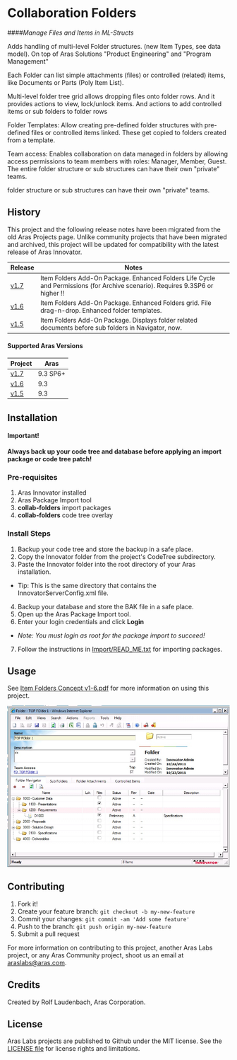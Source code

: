 # Collaboration Folders
####*Manage Files and Items in ML-Structs*

Adds handling of multi-level Folder structures. (new Item Types, see data model). On top of Aras Solutions "Product Engineering" and "Program Management"

Each Folder can list simple attachments (files) or controlled (related) items, like Documents or Parts (Poly Item List).

Multi-level folder tree grid allows dropping files onto folder rows. And it provides actions to view, lock/unlock items. And actions to add controlled items or sub folders to folder rows

Folder Templates: Allow creating pre-defined folder structures with pre-defined files or controlled items linked. These get copied to folders created from a template.

Team access: Enables collaboration on data managed in folders by allowing access permissions to team members with roles: Manager, Member, Guest. The entire folder structure or sub structures can have their own "private" teams.

folder structure or sub structures can have their own "private" teams.

## History

This project and the following release notes have been migrated from the old Aras Projects page. Unlike community projects that have been migrated and archived, this project will be updated for compatibility with the latest release of Aras Innovator.

Release | Notes
--------|--------
[v1.7](https://github.com/ArasLabs/collab-folders/releases/tag/v1.7) | 	Item Folders Add-On Package. Enhanced Folders Life Cycle and Permissions (for Archive scenario). Requires 9.3SP6 or higher !!
[v1.6](https://github.com/ArasLabs/collab-folders/releases/tag/v1.6) | 	Item Folders Add-On Package. Enhanced Folders grid. File drag-n-drop. Enhanced folder templates.
[v1.5](https://github.com/ArasLabs/collab-folders/releases/tag/v1.5) | Item Folders Add-On Package. Displays folder related documents before sub folders in Navigator, now.

#### Supported Aras Versions

Project | Aras
--------|------
[v1.7](https://github.com/ArasLabs/collab-folders/releases/tag/v1.7) | 9.3 SP6+
[v1.6](https://github.com/ArasLabs/collab-folders/releases/tag/v1.6) | 9.3
[v1.5](https://github.com/ArasLabs/collab-folders/releases/tag/v1.5) | 9.3

## Installation

#### Important!
**Always back up your code tree and database before applying an import package or code tree patch!**

### Pre-requisites

1. Aras Innovator installed
2. Aras Package Import tool
3. **collab-folders** import packages
4. **collab-folders** code tree overlay

### Install Steps

1. Backup your code tree and store the backup in a safe place.
2. Copy the Innovator folder from the project's CodeTree subdirectory.
3. Paste the Innovator folder into the root directory of your Aras installation.
  * Tip: This is the same directory that contains the InnovatorServerConfig.xml file.
4. Backup your database and store the BAK file in a safe place.
5. Open up the Aras Package Import tool.
6. Enter your login credentials and click **Login**
  * _Note: You must login as root for the package import to succeed!_
7. Follow the instructions in [Import/READ_ME.txt](./Import/READ_ME.txt) for importing packages.

## Usage

See [Item Folders Concept v1-6.pdf](./Documentation/Item%20Folders%20Concept%20v1-6.pdf) for more information on using this project.

![Screenshot of Collaboration Folders](./Screenshots/Item%20Folders%20Screen1.jpg)

## Contributing

1. Fork it!
2. Create your feature branch: `git checkout -b my-new-feature`
3. Commit your changes: `git commit -am 'Add some feature'`
4. Push to the branch: `git push origin my-new-feature`
5. Submit a pull request

For more information on contributing to this project, another Aras Labs project, or any Aras Community project, shoot us an email at araslabs@aras.com.

## Credits

Created by Rolf Laudenbach, Aras Corporation.

## License

Aras Labs projects are published to Github under the MIT license. See the [LICENSE file](./LICENSE.md) for license rights and limitations.
